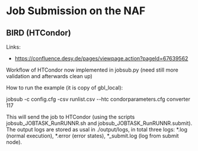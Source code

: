 # Job Submission on the NAF

## BIRD (HTCondor)

Links:
- https://confluence.desy.de/pages/viewpage.action?pageId=67639562


Workflow of HTCondor now implemented in jobsub.py (need still more validation and afterwards clean up)

How to run the example (it is copy of gbl_local):

jobsub -c config.cfg -csv runlist.csv --htc condorparameters.cfg converter 117

This will send the job to HTCondor (using the scripts jobsub_JOBTASK_RunRUNNR.sh and jobsub_JOBTASK_RunRUNNR.submit).
The output logs are stored as usal in ./output/logs, in total three logs: *.log (normal execution), *.error (error states), *_submit.log (log from submit node).
